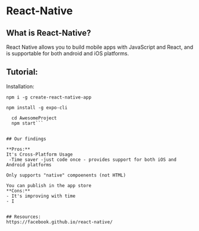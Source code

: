 # React-Native


## What is React-Native?
React Native allows you to build mobile apps with JavaScript and React, and is supportable for both android and iOS platforms.  

## Tutorial:
Installation:

```npm i -g create-react-native-app```

 ```npm install -g expo-cli```


```expo init AwesomeProject
  cd AwesomeProject
  npm start```


## Our findings

**Pros:**
It's Cross-Platform Usage
 -Time saver -just code once - provides support for both iOS and Android platforms

Only supports "native" compoenents (not HTML)

You can publish in the app store
**Cons:**
- It's improving with time 
- I


## Resources:
https://facebook.github.io/react-native/

